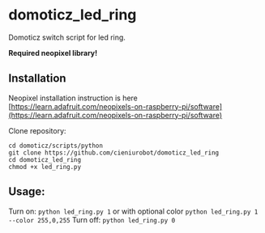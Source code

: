 # domoticz_led_ring

Domoticz switch script for led ring.

**Required neopixel library!**

## Installation
Neopixel installation instruction is here  [https://learn.adafruit.com/neopixels-on-raspberry-pi/software](https://learn.adafruit.com/neopixels-on-raspberry-pi/software)

Clone repository:

    cd domoticz/scripts/python
    git clone https://github.com/cieniurobot/domoticz_led_ring
    cd domoticz_led_ring
    chmod +x led_ring.py

## Usage: 
Turn on: `python led_ring.py 1` or with optional color `python led_ring.py 1 --color 255,0,255`
Turn off: `python led_ring.py 0`
